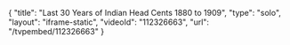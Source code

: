 {
    "title": "Last 30 Years of Indian Head Cents  1880 to 1909",
    "type": "solo",
    "layout": "iframe-static",
    "videoId": "112326663",
    "url": "\/tvpembed\/112326663"
}